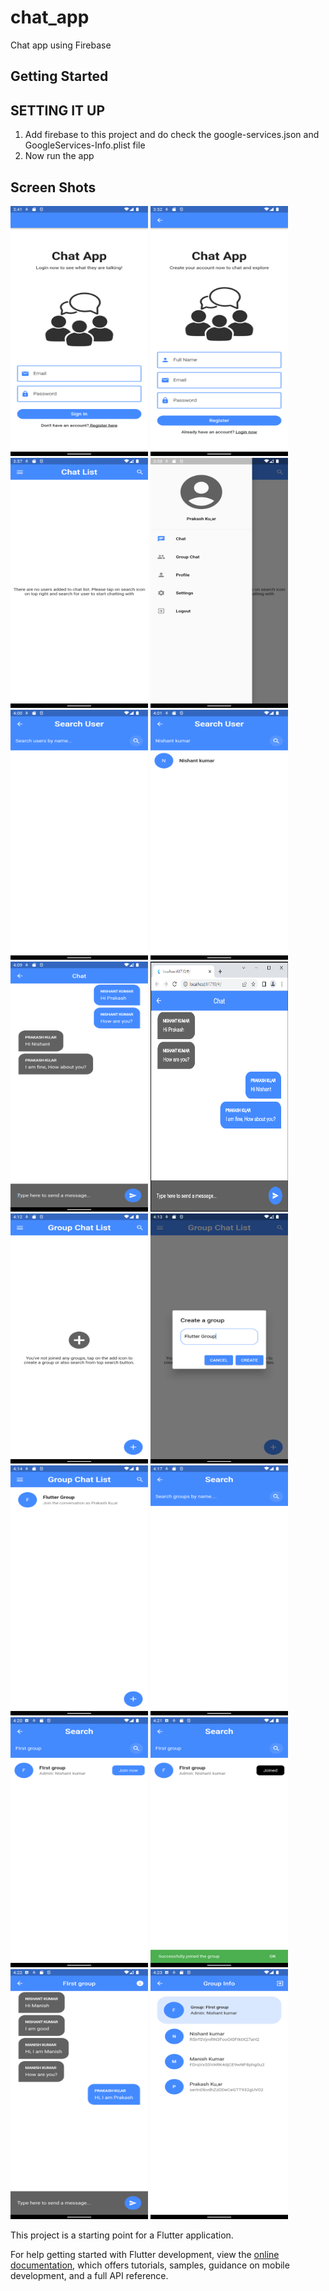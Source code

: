 # chat_app

Chat app using Firebase

## Getting Started

## SETTING IT UP
1. Add firebase to this project and do check the google-services.json and GoogleServices-Info.plist file
2. Now run the app

## Screen Shots
<img src="screenshot/loginPage.png" width="220" height="400"> <img src="screenshot/registrationPage.png" width="220" height="400"> <img src="screenshot/emptyChatListPage.png" width="220" height="400"> <img src="screenshot/drawer.png" width="220" height="400"> <img src="screenshot/searchUserByName.png" width="220" height="400"> <img src="screenshot/userSearched.png" width="220" height="400"> <img src="screenshot/user1ChatPage.png" width="220" height="400"> <img src="screenshot/user2ChatPage.png" width="220" height="400"> <img src="screenshot/groupChatListPage.png" width="220" height="400"> <img src="screenshot/createGroup.png" width="220" height="400"> <img src="screenshot/groupCreated.png" width="220" height="400"> <img src="screenshot/groupSearchPage.png" width="220" height="400"> <img src="screenshot/groupSearchList.png" width="220" height="400"> <img src="screenshot/groupJoinedScreen.png" width="220" height="400"> <img src="screenshot/groupChatPage.png" width="220" height="400"> <img src="screenshot/groupInfoPage.png" width="220" height="400">


This project is a starting point for a Flutter application.

For help getting started with Flutter development, view the
[online documentation](https://docs.flutter.dev/), which offers tutorials,
samples, guidance on mobile development, and a full API reference.
